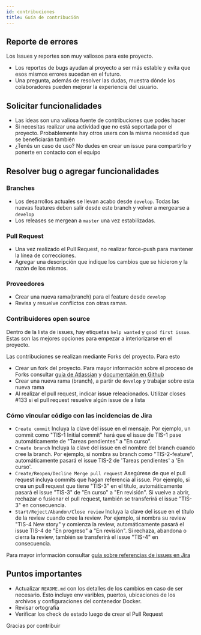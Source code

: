 ```yaml
---
id: contribuciones
title: Guía de contribución
---
```


## Reporte de errores

Los Issues y reportes son muy valiosos para este proyecto.

* Los reportes de bugs ayudan al proyecto a ser más estable y evita que esos mismos errores sucedan en el futuro.
* Una pregunta, además de resolver las dudas, muestra dónde los colaboradores pueden mejorar la experiencia del usuario.

## Solicitar funcionalidades

* Las ideas son una valiosa fuente de contribuciones que podés hacer
* Si necesitas realizar una actividad que no está soportada por el proyecto. Probablemente hay otros users con la misma necesidad que se beneficiarán también
* ¿Tenés un caso de uso? No dudes en crear un issue para compartirlo y ponerte en contacto con el equipo

## Resolver bug o agregar funcionalidades

### Branches
* Los desarrollos actuales se llevan acabo desde `develop`. Todas las nuevas features deben salir desde este branch y volver a mergearse a `develop`
* Los releases se mergean a `master` una vez estabilizadas.

### Pull Request
* Una vez realizado el Pull Request, no realizar force-push para mantener la línea de correcciones.
* Agregar una descripción que indique los cambios que se hicieron y la razón de los mismos.

### Proveedores 
* Crear una nueva rama(branch) para el feature desde `develop`
* Revisa y resuelve conflictos con otras ramas.

### Contribuidores open source
Dentro de la lista de issues, hay etiquetas `help wanted` y `good first issue`. Estas son las mejores opciones para empezar a interiorizarse en el proyecto.

Las contribuciones se realizan mediante Forks del proyecto. Para esto

* Crear un fork del proyecto. Para mayor información sobre el proceso de Forks consultar [guía de Atlassian](https://www.atlassian.com/git/tutorials/comparing-workflows/forking-workflow) y [documentaión en Github](https://docs.github.com/es/github/getting-started-with-github/fork-a-repo)
* Crear una nueva rama (branch), a partir de `develop` y trabajar sobre esta nueva rama
* Al realizar el pull request, indicar **issue** releacionados. Utilizar closes #133 si el pull request resuelve algún issue de a lista

### Cómo vincular código con las incidencias de Jira
* `Create commit` Incluya la clave del issue en el mensaje. 
Por ejemplo, un commit como "TIS-1 Initial commit" hará que el issue de TIS-1 pase automáticamente de "Tareas pendientes" a "En curso".
* `Create branch` Incluya la clave del issue en el nombre del branch cuando cree la branch.
Por ejemplo, si nombra su branch como "TIS-2-feature", automáticamente pasará el issue TIS-2 de 'Tareas pendientes' a 'En curso'.
* `Create/Reopen/Decline Merge pull request` Asegúrese de que el pull request incluya commits que hagan referencia al issue.
Por ejemplo, si crea un pull request que tiene "TIS-3" en el título, automáticamente pasará el issue "TIS-3" de "En curso" a "En revisión". Si vuelve a abrir, rechazar o fusionar el pull request, también se transferirá el issue "TIS-3" en consecuencia.
* `Start/Reject/Abandon/Close review` Incluya la clave del issue en el título de la review cuando cree la review.
Por ejemplo, si nombra su review "TIS-4 New story" y comienza la review, automáticamente pasará el issue TIS-4 de "En progreso" a "En revisión". Si rechaza, abandona o cierra la review, también se transferirá el issue "TIS-4" en consecuencia.

Para mayor información consultar [guía sobre referencias de issues en Jira](https://support.atlassian.com/jira-software-cloud/docs/reference-issues-in-your-development-work)

## Puntos importantes

* Actualizar `README.md` con los detalles de los cambios en caso de ser necesario. Esto incluye env varibles, puertos, ubicaciones de los archivos y configuraciones del contenedor Docker.
* Revisar ortografía
* Verificar los check de estado luego de crear el Pull Request


Gracias por contribuir